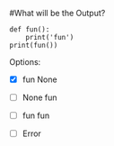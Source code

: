 #What will be the Output?

```
def fun():
    print('fun')
print(fun())
```

Options:
- [X] fun None

- [ ] None fun

- [ ] fun fun

- [ ] Error

